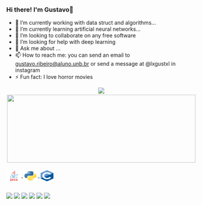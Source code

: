### Hi there! I'm Gustavo👋
- 🔭 I’m currently working with data struct and algorithms...
- 🌱 I’m currently learning artificial neural networks...
- 👯 I’m looking to collaborate on any free software
- 🤔 I’m looking for help with deep learning
- 💬 Ask me about ...
- 📫 How to reach me: you can send an email to gustavo.ribeiro@aluno.unb.br or send a message at @lxgustxl in instagram
- ⚡ Fun fact: I love horror movies

<div align="center">
  <a href="https://github.com/gustavomartins-github">
    <img height="180em" src="https://github-readme-stats.vercel.app/api?username=gustavomartins-github&show_icons=true&theme=dark&include_all_commits=true&count_private=true"/>
    <img height="180em" width="500" src="https://github-readme-stats.vercel.app/api/top-langs/?username=gustavomartins-github&layout=compact&langs_count=7&theme=dark"/>
</div>

 <div style="display: inline_block"><br>
  <img align="center" alt="Gust-Java" height="30" width="40" src="https://github.com/devicons/devicon/blob/master/icons/java/java-original-wordmark.svg">
  <img align="center" alt="Gust-Python" height="30" width="40" src="https://raw.githubusercontent.com/devicons/devicon/master/icons/python/python-original.svg">
  <img align="center" alt="Gust-C" height="30" width="40" src="https://github.com/devicons/devicon/blob/master/icons/c/c-original.svg">
</div>
  
  ##
  
<div> 
  <a href="https://www.youtube.com/gustavomarti007" target="_blank"><img src="https://img.shields.io/badge/YouTube-FF0000?style=for-the-badge&logo=youtube&logoColor=white" target="_blank"></a>
  <a href="https://instagram.com/lxgustxl/" target="_blank"><img src="https://img.shields.io/badge/-Instagram-%23E4405F?style=for-the-badge&logo=instagram&logoColor=white" target="_blank"></a>
 	<a href="https://www.twitch.tv/lxgustxl" target="_blank"><img src="https://img.shields.io/badge/Twitch-9146FF?style=for-the-badge&logo=twitch&logoColor=white" target="_blank"></a>
 <a href="https://discord.gg/WMGKsYRW" target="_blank"><img src="https://img.shields.io/badge/Discord-7289DA?style=for-the-badge&logo=discord&logoColor=white" target="_blank"></a> 
  <a href = "mailto:gustavomarti007@gmail.com"><img src="https://img.shields.io/badge/-Gmail-%23333?style=for-the-badge&logo=gmail&logoColor=white" target="_blank"></a>
  <a href="https://www.linkedin.com/in/gustavo-martins-089a14201/" target="_blank"><img src="https://img.shields.io/badge/-LinkedIn-%230077B5?style=for-the-badge&logo=linkedin&logoColor=white" target="_blank"></a> 
</div>
